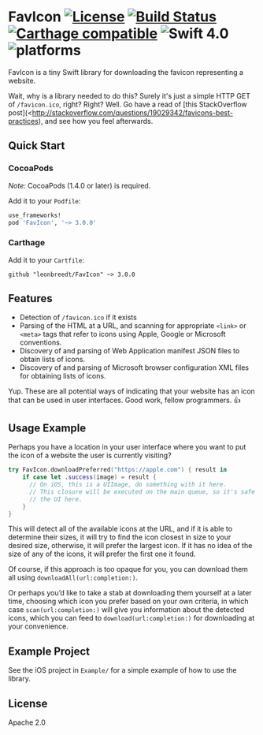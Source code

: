 # FavIcon [![License](https://img.shields.io/badge/license-Apache%202.0-lightgrey.svg)](https://raw.githubusercontent.com/leonbreedt/FavIcon/master/LICENSE) [![Build Status](https://travis-ci.org/leonbreedt/FavIcon.svg)](https://travis-ci.org/leonbreedt/FavIcon) [![Carthage compatible](https://img.shields.io/badge/Carthage-compatible-4BC51D.svg?style=flat)](https://github.com/Carthage/Carthage) ![Swift 4.0](https://img.shields.io/badge/Swift-4.0-orange.svg) ![platforms](https://img.shields.io/badge/platforms-iOS%20%7C%20macOS%20-lightgrey.svg)
FavIcon is a tiny Swift library for downloading the favicon representing a website.

Wait, why is a library needed to do this? Surely it's just a simple HTTP GET of
`/favicon.ico`, right? Right?  Well. Go have a read of [this StackOverflow
post](<http://stackoverflow.com/questions/19029342/favicons-best-practices), and
see how you feel afterwards.

## Quick Start

### CocoaPods

*Note:* CocoaPods (1.4.0 or later) is required.

Add it to your `Podfile`:

```ruby
use_frameworks!
pod 'FavIcon', '~> 3.0.0'
```

### Carthage

Add it to your `Cartfile`:

```ogdl
github "leonbreedt/FavIcon" ~> 3.0.0
```

## Features
- Detection of `/favicon.ico` if it exists
- Parsing of the HTML at a URL, and scanning for appropriate `<link>` or
  `<meta>` tags that refer to icons using Apple, Google or Microsoft
  conventions.
- Discovery of and parsing of Web Application manifest JSON files to obtain
  lists of icons.
- Discovery of and parsing of Microsoft browser configuration XML files for
  obtaining lists of icons.

Yup. These are all potential ways of indicating that your website has an icon
that can be used in user interfaces. Good work, fellow programmers. 👍

## Usage Example
Perhaps you have a location in your user interface where you want to put
the icon of a website the user is currently visiting?

```swift
try FavIcon.downloadPreferred("https://apple.com") { result in
    if case let .success(image) = result {
      // On iOS, this is a UIImage, do something with it here.
      // This closure will be executed on the main queue, so it's safe to touch
      // the UI here.
    }
}
```

This will detect all of the available icons at the URL, and if it is able to
determine their sizes, it will try to find the icon closest in size to your
desired size, otherwise, it will prefer the largest icon. If it has no idea of
the size of any of the icons, it will prefer the first one it found.

Of course, if this approach is too opaque for you, you can download them all
using `downloadAll(url:completion:)`.

Or perhaps you’d like to take a stab at downloading them yourself at a later
time, choosing which icon you prefer based on your own criteria, in which case
`scan(url:completion:)` will give you information about the detected icons, which
you can feed to `download(url:completion:)` for downloading at your convenience.


## Example Project

See the iOS project in `Example/` for a simple example of how to use the library.

## License

Apache 2.0

